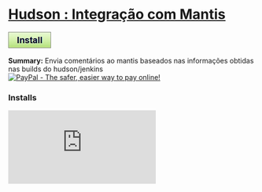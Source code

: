 # [Hudson : Integração com Mantis](.)

[![Install](../../resources/image/install_button.jpg)](../../../../raw/master/scripts/Hudson_Integracao_com_Mantis/178643.user.js)

**Summary:** Envia comentários ao mantis baseados nas informações obtidas nas builds do hudson/jenkins<br />
[![PayPal - The safer, easier way to pay online!](https://www.paypalobjects.com/en_US/i/btn/btn_donate_SM.gif "PayPal - The safer, easier way to pay online!")](http://goo.gl/Fv19S)


### Installs
![Daily installs](http://gm.wesley.eti.br/count.php?id=scripts/Hudson_Integracao_com_Mantis/178643.user.js&type=image)
